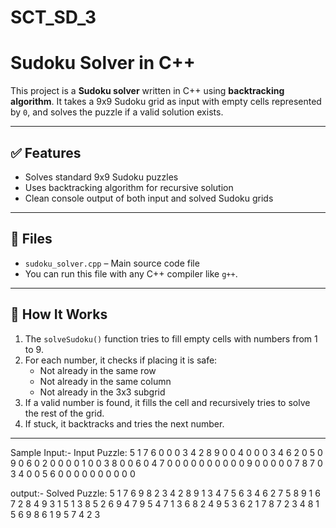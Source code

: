 # SCT_SD_3
#  Sudoku Solver in C++

This project is a **Sudoku solver** written in C++ using **backtracking algorithm**. It takes a 9x9 Sudoku grid as input with empty cells represented by `0`, and solves the puzzle if a valid solution exists.

---

## ✅ Features

- Solves standard 9x9 Sudoku puzzles
- Uses backtracking algorithm for recursive solution
- Clean console output of both input and solved Sudoku grids

---

## 📂 Files

- `sudoku_solver.cpp` – Main source code file
- You can run this file with any C++ compiler like `g++`.

---

## 🧠 How It Works

1. The `solveSudoku()` function tries to fill empty cells with numbers from 1 to 9.
2. For each number, it checks if placing it is safe:
   - Not already in the same row
   - Not already in the same column
   - Not already in the 3x3 subgrid
3. If a valid number is found, it fills the cell and recursively tries to solve the rest of the grid.
4. If stuck, it backtracks and tries the next number.

---


Sample Input:-
Input Puzzle:
5 1 7 6 0 0 0 3 4
2 8 9 0 0 4 0 0 0
3 4 6 2 0 5 0 9 0
6 0 2 0 0 0 0 1 0
0 3 8 0 0 6 0 4 7
0 0 0 0 0 0 0 0 0
0 9 0 0 0 0 0 7 8
7 0 3 4 0 0 5 6 0
0 0 0 0 0 0 0 0 0


output:-
Solved Puzzle:
5 1 7 6 9 8 2 3 4
2 8 9 1 3 4 7 5 6
3 4 6 2 7 5 8 9 1
6 7 2 8 4 9 3 1 5
1 3 8 5 2 6 9 4 7
9 5 4 7 1 3 6 8 2
4 9 5 3 6 2 1 7 8 
7 2 3 4 8 1 5 6 9
8 6 1 9 5 7 4 2 3


